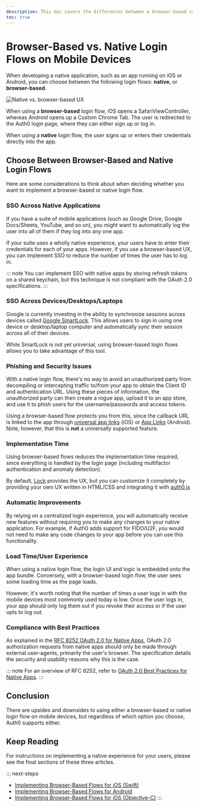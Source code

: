 ```yaml
---
description: This doc covers the differences between a browser-based vs. native experience when implementing Auth0 on a mobile device
toc: true
---
```

# Browser-Based vs. Native Login Flows on Mobile Devices

When developing a native application, such as an app running on iOS or Android, you can choose between the following login flows: **native**, or **browser-based**.

![Native vs. browser-based UX](/media/articles/tutorials/mobile-ux.png)

When using a **browser-based** login flow, iOS opens a SafariViewController, whereas Android opens up a Custom Chrome Tab. The user is redirected to the Auth0 login page, where they can either sign up or log in.

When using a **native** login flow, the user signs up or enters their credentials directly into the app.

## Choose Between Browser-Based and Native Login Flows

Here are some considerations to think about when deciding whether you want to implement a browser-based or native login flow.

### SSO Across Native Applications

If you have a suite of mobile applications (such as Google Drive, Google Docs/Sheets, YouTube, and so on), you might want to automatically log the user into all of them if they log into any one app.

If your suite uses a wholly native experience, your users have to enter their credentials for each of your apps. However, if you use a browser-based UX, you can implement SSO to reduce the number of times the user has to log in.

::: note
You can implement SSO with native apps by storing refresh tokens on a shared keychain, but this technique is not compliant with the OAuth 2.0 specifications.
:::

### SSO Across Devices/Desktops/Laptops

Google is currently investing in the ability to synchronize sessions across devices called [Google SmartLock](https://get.google.com/smartlock/). This allows users to sign in using one device or desktop/laptop computer and automatically sync their session across all of their devices.

While SmartLock is not yet universal, using browser-based login flows allows you to take advantage of this tool.

### Phishing and Security Issues

With a native login flow, there's no way to avoid an unauthorized party from decompiling or intercepting traffic to/from your app to obtain the Client ID and authentication URL. Using these pieces of information, the unauthorized party can then create a rogue app, upload it to an app store, and use it to phish users for the username/passwords and access tokens.

Using a browser-based flow protects you from this, since the callback URL is linked to the app through [universal app links](https://developer.apple.com/ios/universal-links/) (iOS) or [App Links](/clients/enable-android-app-links) (Android). Note, however, that this is **not** a universally supported feature.

### Implementation Time

Using browser-based flows reduces the implementation time required, since everything is handled by the login page (including multifactor authentication and anomaly detection).

By default, [Lock](/libraries/lock) provides the UX, but you can customize it completely by providing your own UX written in HTML/CSS and integrating it with [auth0.js](libraries/auth0js/v8)

### Automatic Improvements

By relying on a centralized login experience, you will automatically receive new features without requiring you to make any changes to your native application. For example, if Auth0 adds support for FIDO/U2F, you would not need to make any code changes to your app before you can use this functionality.

### Load Time/User Experience

When using a native login flow, the login UI and logic is embedded onto the app bundle. Conversely, with a browser-based login flow, the user sees some loading time as the page loads.

However, it's worth noting that the number of times a user logs in with the mobile devices most commonly used today is low. Once the user logs in, your app should only log them out if you revoke their access or if the user opts to log out.

### Compliance with Best Practices

As explained in the [RFC 8252 OAuth 2.0 for Native Apps](https://tools.ietf.org/html/rfc8252), OAuth 2.0 authorization requests from native apps should only be made through external user-agents, primarily the user's browser.  The specification details the security and usability reasons why this is the case.

::: note
For an overview of RFC 8252, refer to [OAuth 2.0 Best Practices for Native Apps](https://auth0.com/blog/oauth-2-best-practices-for-native-apps).
:::

## Conclusion

There are upsides and downsides to using either a browser-based or native login flow on mobile devices, but regardless of which option you choose, Auth0 supports either.

## Keep Reading

For instructions on implementing a native experience for your users, please see the final sections of these three articles.

::: next-steps
* [Implementing Browser-Based Flows for iOS (Swift)](/quickstart/native/ios-swift/00-login)
* [Implementing Browser-Based Flows for Android](/quickstart/native/android/00-login)
* [Implementing Browser-Based Flows for iOS (Objective-C)](/quickstart/native/ios-objc)
:::
